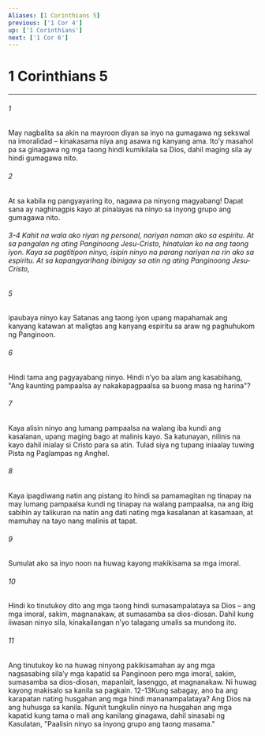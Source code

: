 ```yaml
---
Aliases: [1 Corinthians 5]
previous: ['1 Cor 4']
up: ['1 Corinthians']
next: ['1 Cor 6']
---
```

# 1 Corinthians 5

***


###### 1 


May nagbalita sa akin na mayroon diyan sa inyo na gumagawa ng sekswal na imoralidad – kinakasama niya ang asawa ng kanyang ama. Itoʼy masahol pa sa ginagawa ng mga taong hindi kumikilala sa Dios, dahil maging sila ay hindi gumagawa nito. 


###### 2 


At sa kabila ng pangyayaring ito, nagawa pa ninyong magyabang! Dapat sana ay naghinagpis kayo at pinalayas na ninyo sa inyong grupo ang gumagawa nito.

###### 3-4 Kahit na wala ako riyan ng personal, nariyan naman ako sa espiritu. At sa pangalan ng ating Panginoong Jesu-Cristo, hinatulan ko na ang taong iyon. Kaya sa pagtitipon ninyo, isipin ninyo na parang nariyan na rin ako sa espiritu. At sa kapangyarihang ibinigay sa atin ng ating Panginoong Jesu-Cristo, 


###### 5 


ipaubaya ninyo kay Satanas ang taong iyon upang mapahamak ang kanyang katawan at maligtas ang kanyang espiritu sa araw ng paghuhukom ng Panginoon. 


###### 6 


Hindi tama ang pagyayabang ninyo. Hindi nʼyo ba alam ang kasabihang, "Ang kaunting pampaalsa ay nakakapagpaalsa sa buong masa ng harina"? 


###### 7 


Kaya alisin ninyo ang lumang pampaalsa na walang iba kundi ang kasalanan, upang maging bago at malinis kayo. Sa katunayan, nilinis na kayo dahil inialay si Cristo para sa atin. Tulad siya ng tupang iniaalay tuwing Pista ng Paglampas ng Anghel. 


###### 8 


Kaya ipagdiwang natin ang pistang ito hindi sa pamamagitan ng tinapay na may lumang pampaalsa kundi ng tinapay na walang pampaalsa, na ang ibig sabihin ay talikuran na natin ang dati nating mga kasalanan at kasamaan, at mamuhay na tayo nang malinis at tapat. 


###### 9 


Sumulat ako sa inyo noon na huwag kayong makikisama sa mga imoral. 


###### 10 


Hindi ko tinutukoy dito ang mga taong hindi sumasampalataya sa Dios – ang mga imoral, sakim, magnanakaw, at sumasamba sa dios-diosan. Dahil kung iiwasan ninyo sila, kinakailangan nʼyo talagang umalis sa mundong ito. 


###### 11 


Ang tinutukoy ko na huwag ninyong pakikisamahan ay ang mga nagsasabing silaʼy mga kapatid sa Panginoon pero mga imoral, sakim, sumasamba sa dios-diosan, mapanlait, lasenggo, at magnanakaw. Ni huwag kayong makisalo sa kanila sa pagkain. 12-13Kung sabagay, ano ba ang karapatan nating husgahan ang mga hindi mananampalataya? Ang Dios na ang huhusga sa kanila. Ngunit tungkulin ninyo na husgahan ang mga kapatid kung tama o mali ang kanilang ginagawa, dahil sinasabi ng Kasulatan, "Paalisin ninyo sa inyong grupo ang taong masama."

